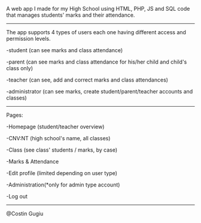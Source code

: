 A web app I made for my High School using HTML, PHP, JS and SQL code that manages students' marks and their attendance.
______

The app supports 4 types of users each one having different access and permission levels.

-student (can see marks and class attendance)

-parent (can see marks and class attendance for his/her child and child's class only)

-teacher (can see, add and correct marks and class attendances)

-administrator (can see marks, create student/parent/teacher accounts and classes)

______
Pages:

-Homepage (student/teacher overview)

-CNV:NT (high school's name, all classes)

-Class (see class' students / marks, by case)

-Marks & Attendance

-Edit profile (limited depending on user type)

-Administration(*only for admin type account)

-Log out
____
@Costin Gugiu
